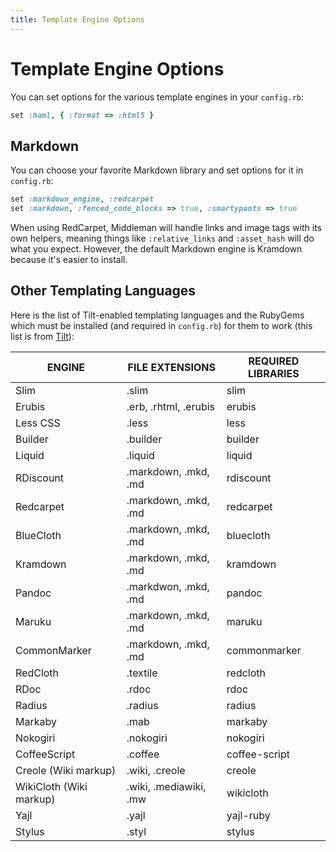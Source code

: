 ```yaml
---
title: Template Engine Options
---
```


# Template Engine Options

You can set options for the various template engines in your `config.rb`:

```ruby
set :haml, { :format => :html5 }
```

## Markdown

You can choose your favorite Markdown library and set options for it in
`config.rb`:

```ruby
set :markdown_engine, :redcarpet
set :markdown, :fenced_code_blocks => true, :smartypants => true
```

When using RedCarpet, Middleman will handle links and image tags with its own
helpers, meaning things like `:relative_links` and `:asset_hash` will do what
you expect. However, the default Markdown engine is Kramdown because it's easier
to install.

## Other Templating Languages

Here is the list of Tilt-enabled templating languages and the RubyGems which
must be installed (and required in `config.rb`) for them to work (this list is
from [Tilt]):

ENGINE                  | FILE EXTENSIONS        | REQUIRED LIBRARIES
------------------------|------------------------|----------------------------
Slim                    | .slim                  | slim
Erubis                  | .erb, .rhtml, .erubis  | erubis
Less CSS                | .less                  | less
Builder                 | .builder               | builder
Liquid                  | .liquid                | liquid
RDiscount               | .markdown, .mkd, .md   | rdiscount
Redcarpet               | .markdown, .mkd, .md   | redcarpet
BlueCloth               | .markdown, .mkd, .md   | bluecloth
Kramdown                | .markdown, .mkd, .md   | kramdown
Pandoc                  | .markdwon, .mkd, .md   | pandoc
Maruku                  | .markdown, .mkd, .md   | maruku
CommonMarker            | .markdown, .mkd, .md   | commonmarker
RedCloth                | .textile               | redcloth
RDoc                    | .rdoc                  | rdoc
Radius                  | .radius                | radius
Markaby                 | .mab                   | markaby
Nokogiri                | .nokogiri              | nokogiri
CoffeeScript            | .coffee                | coffee-script
Creole (Wiki markup)    | .wiki, .creole         | creole
WikiCloth (Wiki markup) | .wiki, .mediawiki, .mw | wikicloth
Yajl                    | .yajl                  | yajl-ruby
Stylus                  | .styl                  | stylus

  [Tilt]: https://github.com/rtomayko/tilt/
